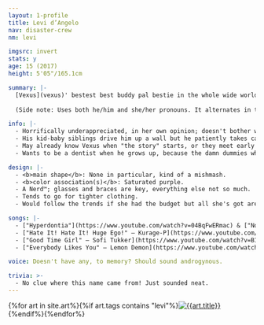 ```yaml
---
layout: 1-profile
title: Levi d’Angelo
nav: disaster-crew
nm: levi

imgsrc: invert
stats: y
age: 15 (2017)
height: 5'05"/165.1cm

summary: |-
  [Vexus](vexus)' bestest best buddy pal bestie in the whole wide world, which makes Vexus a very lucky guy.
  
  (Side note: Uses both he/him and she/her pronouns. It alternates in the notes below.)

info: |-
  - Horrifically underappreciated, in her own opinion; doesn't bother with most people. Often mistaken for a shy, quiet nerd; the masses, she's convinced, misunderstand her motive.
  - His kid-baby siblings drive him up a wall but he patiently takes care of them anyway, like a good obedient child who doesn't deserve to be yelled at. *Hates* sucking up to adults like this, but desperate times...
  - May already know Vexus when "the story" starts, or they meet early on. One day Vexus played hooky, which Levi assumed proved his rebel credentials; subsequently, Levi bestowed upon him an introduction in the name of friendship. Alas, some first impressions were not meant to be.
  - Wants to be a dentist when he grows up, because the damn dummies who worked on *his* teeth didn't do it right and now he's *gotta* show them how it's done. Med school sounds like a pain in the ass, though; he just wants to skip to scum-scraping.

design: |-
  - <b>main shape</b>: None in particular, kind of a mishmash.
  - <b>color association(s)</b>: Saturated purple.
  - A Nerd™; glasses and braces are key, everything else not so much.
  - Tends to go for tighter clothing.
  - Would follow the trends if she had the budget but all she's got are these shitty hand-me-down sneakers. ---No, actually, fuck the mainstream and their overpriced fabrics. Trends are for posers.

songs: |-
  - ["Hyperdontia"](https://www.youtube.com/watch?v=04BqFwERmac) & ["Novocaine"](https://www.youtube.com/watch?v=UdpwOLSKMLA) – Ghost-P
  - ["Hate It! Hate It! Huge Ego!" – Kurage-P](https://www.youtube.com/watch?v=uV6O9wHPSMk)
  - ["Good Time Girl" – Sofi Tukker](https://www.youtube.com/watch?v=B1vDFDAWlQg)
  - ["Everybody Likes You" – Lemon Demon](https://www.youtube.com/watch?v=4xElp-lYnyE)

voice: Doesn't have any, to memory? Should sound androgynous.

trivia: >-
  - No clue where this name came from! Just sounded neat.
---
```

<div id="gallery">{%for art in site.art%}{%if art.tags contains "levi"%}<a href="{%include url.html%}{{art.url}}"><img src="{%include url.html%}/assets/img/art/{{art.date|date:"%F"}}-tn{%if art.multi%}-{{page.nm}}{%endif%}.jpg" alt="{{art.title}}"/></a>{%endif%}{%endfor%}</div>